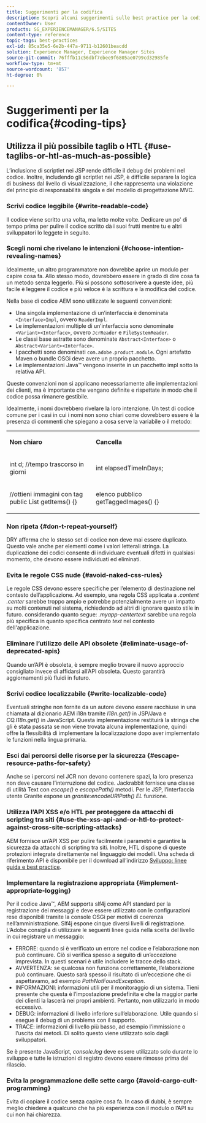 ```yaml
---
title: Suggerimenti per la codifica
description: Scopri alcuni suggerimenti sulle best practice per la codifica in Adobe Experience Manager.
contentOwner: User
products: SG_EXPERIENCEMANAGER/6.5/SITES
content-type: reference
topic-tags: best-practices
exl-id: 85ca35e5-6e2b-447a-9711-b12601beacdd
solution: Experience Manager, Experience Manager Sites
source-git-commit: 76fffb11c56dbf7ebee9f6805ae0799cd32985fe
workflow-type: tm+mt
source-wordcount: '857'
ht-degree: 0%

---
```


# Suggerimenti per la codifica{#coding-tips}

## Utilizza il più possibile taglib o HTL {#use-taglibs-or-htl-as-much-as-possible}

L’inclusione di scriptlet nei JSP rende difficile il debug dei problemi nel codice. Inoltre, includendo gli scriptlet nei JSP, è difficile separare la logica di business dal livello di visualizzazione, il che rappresenta una violazione del principio di responsabilità singola e del modello di progettazione MVC.

### Scrivi codice leggibile {#write-readable-code}

Il codice viene scritto una volta, ma letto molte volte. Dedicare un po&#39; di tempo prima per pulire il codice scritto dà i suoi frutti mentre tu e altri sviluppatori lo leggete in seguito.

### Scegli nomi che rivelano le intenzioni {#choose-intention-revealing-names}

Idealmente, un altro programmatore non dovrebbe aprire un modulo per capire cosa fa. Allo stesso modo, dovrebbero essere in grado di dire cosa fa un metodo senza leggerlo. Più si possono sottoscrivere a queste idee, più facile è leggere il codice e più veloce è la scrittura e la modifica del codice.

Nella base di codice AEM sono utilizzate le seguenti convenzioni:


* Una singola implementazione di un’interfaccia è denominata `<Interface>Impl`, ovvero `ReaderImpl`.
* Le implementazioni multiple di un’interfaccia sono denominate `<Variant><Interface>`, ovvero `JcrReader` e `FileSystemReader`.
* Le classi base astratte sono denominate `Abstract<Interface>` o `Abstract<Variant><Interface>`.
* I pacchetti sono denominati `com.adobe.product.module`. Ogni artefatto Maven o bundle OSGi deve avere un proprio pacchetto.
* Le implementazioni Java™ vengono inserite in un pacchetto impl sotto la relativa API.


Queste convenzioni non si applicano necessariamente alle implementazioni dei clienti, ma è importante che vengano definite e rispettate in modo che il codice possa rimanere gestibile.

Idealmente, i nomi dovrebbero rivelare la loro intenzione. Un test di codice comune per i casi in cui i nomi non sono chiari come dovrebbero essere è la presenza di commenti che spiegano a cosa serve la variabile o il metodo:

<table>
 <tbody>
  <tr>
   <td><p><strong>Non chiaro</strong></p> </td>
   <td><p><strong>Cancella</strong></p> </td>
  </tr>
  <tr>
   <td><p>int d; //tempo trascorso in giorni</p> </td>
   <td><p>int elapsedTimeInDays;</p> </td>
  </tr>
  <tr>
   <td><p>//ottieni immagini con tag<br /> public List getItems() {}</p> </td>
   <td><p>elenco pubblico getTaggedImages() {}</p> </td>
  </tr>
 </tbody>
</table>

### Non ripeta  {#don-t-repeat-yourself}

DRY afferma che lo stesso set di codice non deve mai essere duplicato. Questo vale anche per elementi come i valori letterali stringa. La duplicazione dei codici consente di individuare eventuali difetti in qualsiasi momento, che devono essere individuati ed eliminati.

### Evita le regole CSS nude {#avoid-naked-css-rules}

Le regole CSS devono essere specifiche per l’elemento di destinazione nel contesto dell’applicazione. Ad esempio, una regola CSS applicata a *.content .center* sarebbe troppo ampio e potrebbe potenzialmente avere un impatto su molti contenuti nel sistema, richiedendo ad altri di ignorare questo stile in futuro. considerando quanto segue: *.myapp-centertext* sarebbe una regola più specifica in quanto specifica centrato *text* nel contesto dell&#39;applicazione.

### Eliminare l’utilizzo delle API obsolete {#eliminate-usage-of-deprecated-apis}

Quando un’API è obsoleta, è sempre meglio trovare il nuovo approccio consigliato invece di affidarsi all’API obsoleta. Questo garantirà aggiornamenti più fluidi in futuro.

### Scrivi codice localizzabile {#write-localizable-code}

Eventuali stringhe non fornite da un autore devono essere racchiuse in una chiamata al dizionario AEM i18n tramite *I18n.get()* in JSP/Java e *CQ.I18n.get()* in JavaScript. Questa implementazione restituirà la stringa che gli è stata passata se non viene trovata alcuna implementazione, quindi offre la flessibilità di implementare la localizzazione dopo aver implementato le funzioni nella lingua primaria.

### Esci dai percorsi delle risorse per la sicurezza {#escape-resource-paths-for-safety}

Anche se i percorsi nel JCR non devono contenere spazi, la loro presenza non deve causare l’interruzione del codice. Jackrabbit fornisce una classe di utilità Text con *escape()* e *escapePath()* metodi. Per le JSP, l’interfaccia utente Granite espone un *granite:encodeURIPath() EL* funzione.

### Utilizza l’API XSS e/o HTL per proteggere da attacchi di scripting tra siti {#use-the-xss-api-and-or-htl-to-protect-against-cross-site-scripting-attacks}

AEM fornisce un’API XSS per pulire facilmente i parametri e garantire la sicurezza da attacchi di scripting tra siti. Inoltre, HTL dispone di queste protezioni integrate direttamente nel linguaggio dei modelli. Una scheda di riferimento API è disponibile per il download all’indirizzo [Sviluppo: linee guida e best practice](/help/sites-developing/dev-guidelines-bestpractices.md).

### Implementare la registrazione appropriata {#implement-appropriate-logging}

Per il codice Java™, AEM supporta slf4j come API standard per la registrazione dei messaggi e deve essere utilizzato con le configurazioni rese disponibili tramite la console OSGi per motivi di coerenza nell’amministrazione. Slf4j espone cinque diversi livelli di registrazione. L’Adobe consiglia di utilizzare le seguenti linee guida nella scelta del livello in cui registrare un messaggio:

* ERRORE: quando si è verificato un errore nel codice e l’elaborazione non può continuare. Ciò si verifica spesso a seguito di un’eccezione imprevista. In questi scenari è utile includere le tracce dello stack.
* AVVERTENZA: se qualcosa non funziona correttamente, l’elaborazione può continuare. Questo sarà spesso il risultato di un’eccezione che ci aspettavamo, ad esempio *PathNotFoundException*.
* INFORMAZIONI: informazioni utili per il monitoraggio di un sistema. Tieni presente che questa è l’impostazione predefinita e che la maggior parte dei clienti la lascerà nei propri ambienti. Pertanto, non utilizzarlo in modo eccessivo.
* DEBUG: informazioni di livello inferiore sull’elaborazione. Utile quando si esegue il debug di un problema con il supporto.
* TRACE: informazioni di livello più basso, ad esempio l’immissione o l’uscita dai metodi. Di solito questo viene utilizzato solo dagli sviluppatori.

Se è presente JavaScript, *console.log* deve essere utilizzato solo durante lo sviluppo e tutte le istruzioni di registro devono essere rimosse prima del rilascio.

### Evita la programmazione delle sette cargo {#avoid-cargo-cult-programming}

Evita di copiare il codice senza capire cosa fa. In caso di dubbi, è sempre meglio chiedere a qualcuno che ha più esperienza con il modulo o l’API su cui non hai chiarezza.
